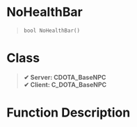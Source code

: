 # NoHealthBar
> `bool NoHealthBar()`
# Class
> __✔ Server: CDOTA_BaseNPC__  
> __✔ Client: C_DOTA_BaseNPC__  
# Function Description

